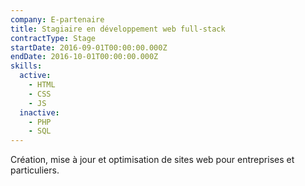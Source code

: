 ```yaml
---
company: E-partenaire
title: Stagiaire en développement web full-stack
contractType: Stage
startDate: 2016-09-01T00:00:00.000Z
endDate: 2016-10-01T00:00:00.000Z
skills:
  active:
    - HTML
    - CSS
    - JS
  inactive:
    - PHP
    - SQL
---
```


Création, mise à jour et optimisation de sites web pour entreprises et particuliers.
